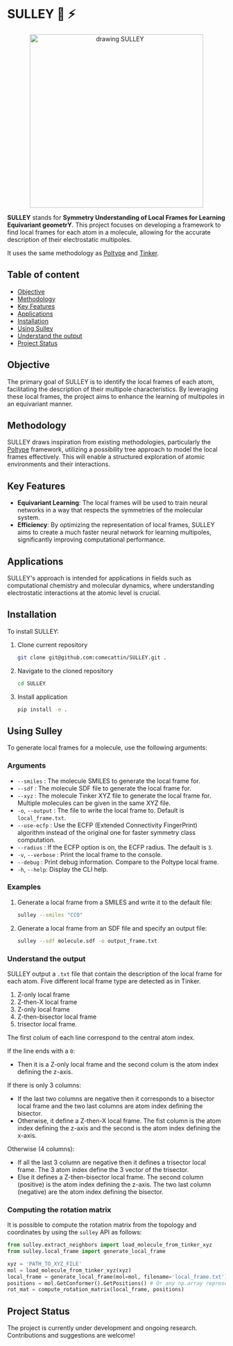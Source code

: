# SULLEY 🚪 ⚡

<p align='center'>
  <img src="https://github.com/user-attachments/assets/d2298efa-b9c7-43e1-b3c3-857f15c4cd98" alt="drawing SULLEY" width="400"/>
</p>

**SULLEY** stands for **Symmetry Understanding of Local Frames for Learning Equivariant geometrY**. This project focuses on developing a framework to find local frames for each atom in a molecule, allowing for the accurate description of their electrostatic multipoles.

It uses the same methodology as [Poltype](https://github.com/TinkerTools/poltype2) and [Tinker](https://github.com/TinkerTools/tinker-hp).

## Table of content

- [Objective](#objective)
- [Methodology](#methodology)
- [Key Features](#key-features)
- [Applications](#applications)
- [Installation](#installation)
- [Using Sulley](#using-sulley)
- [Understand the output](#understand-the-output)
- [Project Status](#project-status)

## Objective

The primary goal of SULLEY is to identify the local frames of each atom, facilitating the description of their multipole characteristics. By leveraging these local frames, the project aims to enhance the learning of multipoles in an equivariant manner.

## Methodology

SULLEY draws inspiration from existing methodologies, particularly the [Poltype](https://github.com/TinkerTools/poltype2) framework, utilizing a possibility tree approach to model the local frames effectively. This will enable a structured exploration of atomic environments and their interactions.

## Key Features

- **Equivariant Learning**: The local frames will be used to train neural networks in a way that respects the symmetries of the molecular system.
- **Efficiency**: By optimizing the representation of local frames, SULLEY aims to create a much faster neural network for learning multipoles, significantly improving computational performance.

## Applications

SULLEY's approach is intended for applications in fields such as computational chemistry and molecular dynamics, where understanding electrostatic interactions at the atomic level is crucial.

## Installation

To install SULLEY:

1. Clone current repository

   ```bash
   git clone git@github.com:comecattin/SULLEY.git .
   ```

2. Navigate to the cloned repository

   ```bash
   cd SULLEY
   ```

3. Install application

   ```bash
   pip install -e .
   ```

## Using Sulley

To generate local frames for a molecule, use the following arguments:

### Arguments

- `--smiles` : The molecule SMILES to generate the local frame for.
- `--sdf` : The molecule SDF file to generate the local frame for.
- `--xyz` : The molecule Tinker XYZ file to generate the local frame for. Multiple molecules can be given in the same XYZ file.
- `-o`, `--output` : The file to write the local frame to. Default is `local_frame.txt`.
- `--use-ecfp` : Use the ECFP (Extended Connectivity FingerPrint) algorithm instead of the original one for faster symmetry class computation.
- `--radius` : If the ECFP option is on, the ECFP radius. The default is `3`.
- `-v`, `--verbose` : Print the local frame to the console.
- `--debug` : Print debug information. Compare to the Poltype local frame.
- `-h`, `--help`: Display the CLI help.

### Examples

1. Generate a local frame from a SMILES and write it to the default file:

    ```bash
    sulley --smiles "CCO"
    ```

2. Generate a local frame from an SDF file and specify an output file:

    ```bash
    sulley --sdf molecule.sdf -o output_frame.txt
    ```

### Understand the output

SULLEY output a `.txt` file that contain the description of the local frame for each atom. Five different local frame type are detected as in Tinker.

1. Z-only local frame
2. Z-then-X local frame
3. Z-only local frame
4. Z-then-bisector local frame
5. trisector local frame.

The first colum of each line correspond to the central atom index.

If the line ends with a `0`:

- Then it is a Z-only local frame and the second colum is the atom index defining the z-axis.

If there is only 3 columns:

- If the last two columns are negative then it corresponds to a bisector local frame and the two last columns are atom index defining the bisector.
- Otherwise, it define a Z-then-X local frame. The fist column is the atom index defining the z-axis and the second is the atom index defining the x-axis.

Otherwise (4 columns):

- If all the last 3 column are negative then it defines a trisector local frame. The 3 atom index define the 3 vector of the trisector.
- Else it defines a Z-then-bisector local frame. The second column (positive) is the atom index defining the z-axis. The two last column (negative) are the atom index defining the bisector.

### Computing the rotation matrix

It is possible to compute the rotation matrix from the topology and coordinates by using the `sulley` API as follows:

   ```python
   from sulley.extract_neighbors import load_molecule_from_tinker_xyz
   from sulley.local_frame import generate_local_frame

   xyz = 'PATH_TO_XYZ_FILE'
   mol = load_molecule_from_tinker_xyz(xyz)
   local_frame = generate_local_frame(mol=mol, filename='local_frame.txt')
   positions = mol.GetConformer().GetPositions() # Or any np.array representing positions
   rot_mat = compute_rotation_matrix(local_frame, positions)
   ```

## Project Status

The project is currently under development and ongoing research. Contributions and suggestions are welcome!
